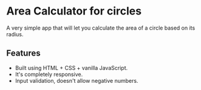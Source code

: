 # Area Calculator for circles

A very simple app that will let you calculate the area of a circle based on its radius.

## Features

- Built using HTML + CSS + vanilla JavaScript.
- It's completely responsive.
- Input validation, doesn't allow negative numbers.
